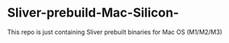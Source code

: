 # Sliver-prebuild-Mac-Silicon-
This repo is just containing Sliver prebuilt binaries for Mac OS (M1/M2/M3)
